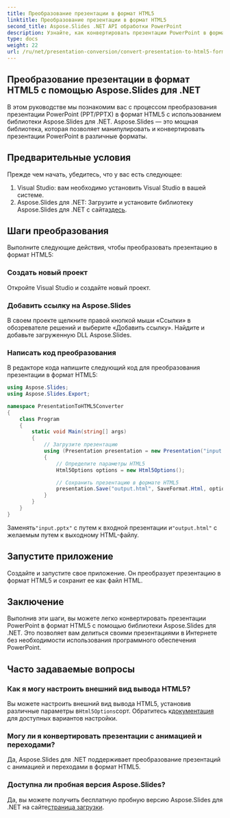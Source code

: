 ```yaml
---
title: Преобразование презентации в формат HTML5
linktitle: Преобразование презентации в формат HTML5
second_title: Aspose.Slides .NET API обработки PowerPoint
description: Узнайте, как конвертировать презентации PowerPoint в формат HTML5 с помощью Aspose.Slides для .NET. Простое и эффективное преобразование для совместного использования в Интернете.
type: docs
weight: 22
url: /ru/net/presentation-conversion/convert-presentation-to-html5-format/
---
```

## Преобразование презентации в формат HTML5 с помощью Aspose.Slides для .NET

В этом руководстве мы познакомим вас с процессом преобразования презентации PowerPoint (PPT/PPTX) в формат HTML5 с использованием библиотеки Aspose.Slides для .NET. Aspose.Slides — это мощная библиотека, которая позволяет манипулировать и конвертировать презентации PowerPoint в различные форматы.

## Предварительные условия

Прежде чем начать, убедитесь, что у вас есть следующее:

1. Visual Studio: вам необходимо установить Visual Studio в вашей системе.
2.  Aspose.Slides для .NET: Загрузите и установите библиотеку Aspose.Slides для .NET с сайта[здесь](https://downloads.aspose.com/slides/net).

## Шаги преобразования

Выполните следующие действия, чтобы преобразовать презентацию в формат HTML5:

### Создать новый проект

Откройте Visual Studio и создайте новый проект.

### Добавить ссылку на Aspose.Slides

В своем проекте щелкните правой кнопкой мыши «Ссылки» в обозревателе решений и выберите «Добавить ссылку». Найдите и добавьте загруженную DLL Aspose.Slides.

### Написать код преобразования

В редакторе кода напишите следующий код для преобразования презентации в формат HTML5:

```csharp
using Aspose.Slides;
using Aspose.Slides.Export;

namespace PresentationToHTML5Converter
{
    class Program
    {
        static void Main(string[] args)
        {
            // Загрузите презентацию
            using (Presentation presentation = new Presentation("input.pptx"))
            {
                // Определите параметры HTML5
                Html5Options options = new Html5Options();

                // Сохранить презентацию в формате HTML5
                presentation.Save("output.html", SaveFormat.Html, options);
            }
        }
    }
}
```

 Заменять`"input.pptx"` с путем к входной презентации и`"output.html"` с желаемым путем к выходному HTML-файлу.

## Запустите приложение

Создайте и запустите свое приложение. Он преобразует презентацию в формат HTML5 и сохранит ее как файл HTML.

## Заключение

Выполнив эти шаги, вы можете легко конвертировать презентации PowerPoint в формат HTML5 с помощью библиотеки Aspose.Slides для .NET. Это позволяет вам делиться своими презентациями в Интернете без необходимости использования программного обеспечения PowerPoint.

## Часто задаваемые вопросы

### Как я могу настроить внешний вид вывода HTML5?

 Вы можете настроить внешний вид вывода HTML5, установив различные параметры в`Html5Options`сорт. Обратитесь к[документация](https://reference.aspose.com/slides/net/aspose.slides.export/html5options) для доступных вариантов настройки.

### Могу ли я конвертировать презентации с анимацией и переходами?

Да, Aspose.Slides для .NET поддерживает преобразование презентаций с анимацией и переходами в формат HTML5.

### Доступна ли пробная версия Aspose.Slides?

 Да, вы можете получить бесплатную пробную версию Aspose.Slides для .NET на сайте[страница загрузки](https://releases.aspose.com/slides/net).